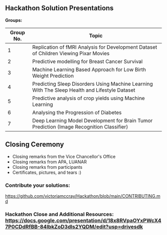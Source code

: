 ## Hackathon Solution Presentations

**Groups:**

| Group No. | Topic |
|----------|--------------------------------------------------------------------------------|
| 1        | Replication of fMRI Analysis for Development Dataset of Children Viewing Pixar Movies |
| 2        | Predictive modelling for Breast Cancer Survival |
| 3        | Machine Learning Based Approach for Low Birth Weight Prediction |
| 4        | Predicting Sleep Disorders Using Machine Learning With The Sleep Health and Lifestyle Dataset |
| 5        | Predictive analysis of crop yields using Machine Learning |
| 6        | Analysing the Progression of Diabetes |
| 7        | Deep Learning Model Development for Brain Tumor Prediction (Image Recognition Classifier) |

## Closing Ceremony
- Closing remarks from the Vice Chancellor's Office
- Closing remarks from APA, LUANAR
- Closing remarks from participants
- Certificates, pictures, and tears :)

### Contribute your solutions:
https://github.com/victoriamccray/Hackathon/blob/main/CONTRIBUTING.md

### Hackathon Close and Additional Resources: https://docs.google.com/presentation/d/18x8RVpaOYxPWcX47P0CDdRfBB-84lbkZoD3dIs2YQDM/edit?usp=drivesdk

